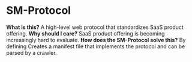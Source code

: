 # SM-Protocol
<b>What is this?</b> A high-level web protocol that standardizes SaaS product offering.
<b>Why should I care?</b> SaaS product offering is becoming increasingly hard to evaluate.
<b>How does the SM-Protocol solve this?</b> By defining Creates a manifest file that implements the protocol and can be parsed by a crawler.
